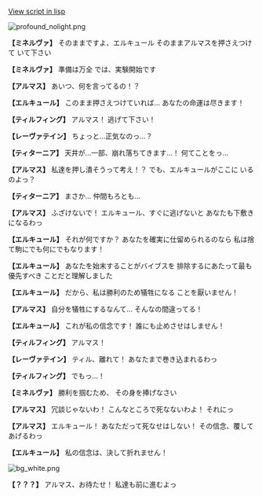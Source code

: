 [View script in lisp](../scripts/110150163.txt)

![profound_nolight.png](../images/backgrounds/profound_nolight.png)

**【ミネルヴァ】**
そのままですよ、エルキュール
そのままアルマスを押さえつけて
いて下さい

**【ミネルヴァ】**
準備は万全
では、実験開始です

**【アルマス】**
あいつ、何を言ってるの！？

**【エルキュール】**
このまま押さえつけていれば…
あなたの命運は尽きます！

**【ティルフィング】**
アルマス！
逃げて下さい！

**【レーヴァテイン】**
ちょっと…正気なのっ…？

**【ティターニア】**
天井が…一部、崩れ落ちてきます…！
何てことをっ…

**【アルマス】**
私達を押し潰そうって考え！？
でも、エルキュールがここに
いるのよっ？

**【ティターニア】**
まさか…
仲間もろとも…

**【アルマス】**
ふざけないで！
エルキュール、すぐに逃げないと
あなたも下敷きになるわっ

**【エルキュール】**
それが何ですか？
あなたを確実に仕留められるのなら
私は捨て駒にでも何にでもなります！

**【エルキュール】**
あなたを始末することがバイブスを
排除するにあたって最も優先すべき
ことだと理解しました

**【エルキュール】**
だから、私は勝利のため犠牲になる
ことを厭いません！

**【アルマス】**
自分を犠牲にするなんて…
そんなの間違ってる！

**【エルキュール】**
これが私の信念です！
誰にも止めさせはしません！

**【ティルフィング】**
アルマス！

**【レーヴァテイン】**
ティル、離れて！
あなたまで巻き込まれるわっ

**【ティルフィング】**
でもっ…！

**【ミネルヴァ】**
勝利を掴むため、
その身を捧げなさい

**【アルマス】**
冗談じゃないわ！
こんなところで死なないわよ！
それにっ

**【アルマス】**
エルキュール！
あなただって死なせはしない！
その信念、覆してあげるわっ

**【エルキュール】**
私の信念は、決して折れません！

![bg_white.png](../images/backgrounds/bg_white.png)

**【？？？】**
アルマス、お待たせ！
私達も前に進むよっ